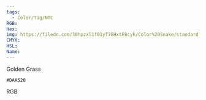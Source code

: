 ```yaml
---
tags:
  - Color/Tag/NTC
RGB:
Hex:
img: https://filedn.com/l0hpzxl1f01yT7GHxtF8cyk/Color%20Snake/standard_csv_to_svg//DAA520.svg
CMYK:
HSL:
Name:
---
```

Golden Grass
```palette
#DAA520
```
RGB
